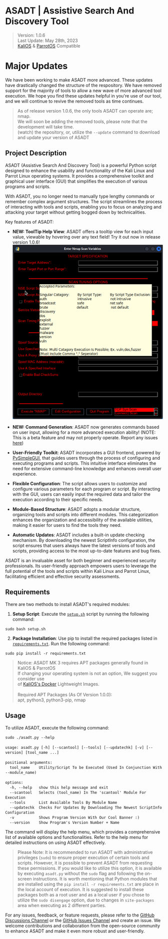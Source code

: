 # ASADT | Assistive Search And Discovery Tool
> Version: 1.0.6 <br>
> Last Update: May 28th, 2023 <br>
> [KaliOS](https://www.kali.org) & [ParrotOS](https://www.parrotsec.org) Compatible


# **Major Updates**

We have been working to make ASADT more advanced. These updates have drastically changed the structure of the respository. We have removed support for the majority of tools to allow a new wave of more advanced tool execution. We hope you find these updates helpful in you're use of our tool, and we will continue to revive the removed tools as time continues. <br>
> As of release version 1.0.6, the only tools ASADT can operate are; nmap. <br>
> We will soon be adding the removed tools, please note that the development will take time. <br>
> (watch) the repository, or, utilize the `--update` command to download and update your version of ASADT

## Project Description

ASADT (Assistive Search And Discovery Tool) is a powerful Python script designed to enhance the usability and functionality of the Kali Linux and Parrot Linux operating systems. It provides a comprehensive toolkit and graphical user interface (GUI) that simplifies the execution of various programs and scripts.

With ASADT, you no longer need to manually type lengthy commands or remember complex argument structures. The script streamlines the process of interacting with tools and scripts, enabling you to focus on analyzing and attacking your target without getting bogged down by technicalities.

Key features of ASADT:

- **NEW: ToolTip Help View**: ASADT offers a tooltip view for each input value, viewable by hovering over any text field! Try it out now in release version 1.0.6!
![](.github/images/tooltip_help_example.png)

- **NEW: Command Generation**: ASADT now generates commands based on user input, allowing for a more advanced execution ability! (NOTE: This is a beta feature and may not properly operate. Report any issues [here](https://github.com/odf-community/ASADT3/issues))

- **User-Friendly Toolkit**: ASADT incorporates a GUI frontend, powered by [PySimpleGUI](https://github.com/PySimpleGUI/PySimpleGUI), that guides users through the process of configuring and executing programs and scripts. This intuitive interface eliminates the need for extensive command-line knowledge and enhances overall user experience.

- **Flexible Configuration**: The script allows users to customize and configure various parameters for each program or script. By interacting with the GUI, users can easily input the required data and tailor the execution according to their specific needs.

- **Module-Based Structure**: ASADT adopts a modular structure, organizing tools and scripts into different modules. This categorization enhances the organization and accessibility of the available utilities, making it easier for users to find the tools they need.

- **Automatic Updates**: ASADT includes a built-in update checking mechanism. By downloading the newest ScriptInfo configuration, the script ensures that users always have the latest versions of tools and scripts, providing access to the most up-to-date features and bug fixes.

ASADT is an invaluable asset for both beginner and experienced security professionals. Its user-friendly approach empowers users to leverage the full potential of the tools and scripts within Kali Linux and Parrot Linux, facilitating efficient and effective security assessments.

## Requirements

There are two methods to install ASADT's required modules:

1. **Setup Script**: Execute the [`setup.sh`](setup.sh) script by running the following command:

````
sudo bash setup.sh
````

2. **Package Installation**: Use pip to install the required packages listed in [`requirements.txt`](requirements.txt). Run the following command:

````
sudo pip install -r requirements.txt
````

> Notice: ASADT MK 3 requires APT packages generally found in KaliOS & ParrotOS <br>
> If changing your operating system is not an option, We suggest you consider use <br>
> of [KaliOS's Docker](https://hub.docker.com/search?q=kalilinux&operating_system=linux%2Cwindows&architecture=arm%2Carm64%2Camd64) Lightweight Images. <br> <br>
> Required APT Packages (As Of Version 1.0.0): <br>
> apt, python3, python3-pip, nmap


## Usage
To utilize ASADT, execute the following command:

````
sudo ./asadt.py --help

usage: asadt.py [-h] [--scantool] [--tools] [--updatechk] [-v] [--version] [tool_name ...]

positional arguments:
  tool_name    Utility/Script To be Executed (Used In Conjunction With --module_name)

options:
  -h, --help   show this help message and exit
  --scantool   Selects (tool_name) In The 'scantool' Module For Execution
  --tools      List Available Tools By Module Name
  --updatechk  Checks For Updates By Downloading The Newest ScriptInfo Configuration
  -v           Shows Program Version With Our Cool Banner :)
  --version    Show Program's Version Number + Name
````

The command will display the help menu, which provides a comprehensive list of available options and functionalities. Refer to the help menu for detailed instructions on using ASADT effectively.

> Please Note: It is recommended to run ASADT with administrative privileges (`sudo`) to ensure proper execution of certain tools and scripts. However, it is possible to prevent ASADT from requesting these permissions. If you would like to utilize this option, it is available by executing `asadt.py` without the `sudo` flag and following the on-screen instructions. It is worth mentioning that Python modules that are installed using the `pip install -r requirements.txt` are place in the local account of execution. It is suggested to install these packages both as a root user and as a local user if you chose to utilize the `sudo disengage` option, due to changes in `site-packages` area when executing as 2 different parties.

For any issues, feedback, or feature requests, please refer to the [GitHub Discussions Channel](https://github.com/odf-community/ASADT3/discussions) or the [GitHub Issues Channel](https://github.com/odf-community/ASADT3/issues) and create an issue. We welcome contributions and collaboration from the open-source community to enhance ASADT and make it even more robust and user-friendly.